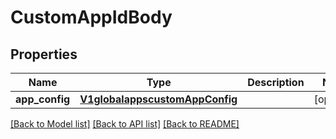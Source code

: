 # CustomAppIdBody

## Properties
Name | Type | Description | Notes
------------ | ------------- | ------------- | -------------
**app_config** | [**V1globalappscustomAppConfig**](V1globalappscustomAppConfig.md) |  | [optional] 

[[Back to Model list]](../README.md#documentation-for-models) [[Back to API list]](../README.md#documentation-for-api-endpoints) [[Back to README]](../README.md)

